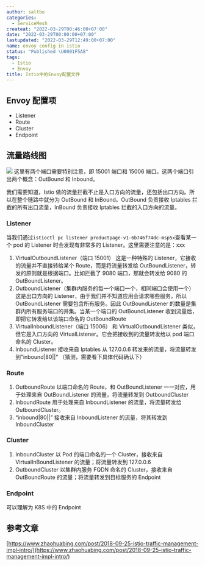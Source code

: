 ```yaml
---
author: saltbo
categories:
  - ServiceMesh
createat: "2022-03-29T08:46:00+07:00"
date: "2022-03-29T00:00:00+07:00"
lastupdated: "2022-03-29T12:49:00+07:00"
name: envoy config in istio
status: "Published \U0001F5A8"
tags:
  - Istio
  - Envoy
title: Istio中的Envoy配置文件
---
```


## Envoy 配置项

- Listener
- Route
- Cluster
- Endpoint

## 流量路线图

![](/images/posts/nmg-envoy%20config%20in%20istio/s3.us-west-2.amazonaws.com_688b59ac-53c3-48f2-a1be-7f89d9657acf.png)
这里有两个端口需要特别注意，即 15001 端口和 15006 端口。这两个端口引出两个概念：OutBound 和 Inbound。

我们需要知道，Istio 做的流量拦截不止是入口方向的流量，还包括出口方向。所以在整个链路中就分为 OutBound 和 InBound。OutBound 负责接收 Iptables 拦截的所有出口流量，InBound 负责接收 Iptables 拦截的入口方向的流量。

### Listener

当我们通过`istioctl pc listener productpage-v1-6b746f74dc-msp5x`查看某一个 pod 的 Listener 时会发现有非常多的 Listener。这里需要注意的是：xxx

1. VirtualOutboundListener（端口 15001）
   这是一种特殊的 Listener，它接收的流量并不直接转给某个 Route，而是将流量转发给 OutBoundListener，转发的原则就是根据端口。比如拦截了 9080 端口，那就会转发给 9080 的 OutBoundListener。
2. OutboundListener（集群内服务的每一个端口一个，相同端口会使用一个）
   这是出口方向的 Listener，由于我们并不知道应用会请求哪些服务，所以 OutBoundListener 需要包含所有服务。因此 OutBoundListener 的数量是集群内所有服务端口的并集。当某一个端口的 OutBoundListener 收到流量后，即把它转发给以该端口命名的 OutBoundRoute
3. VirtualInboundListener（端口 15006）
   和 VirtualOutboundListener 类似，但它是入口方向的 VirtualListener。它会把接收到的流量转发给以 pod 端口命名的 Cluster。
4. InboundListener
   接收来自 Iptables 从 127.0.0.6 转发来的流量，将流量转发到”inbound|80||“
   （猜测，需要看下具体代码确认下）

### Route

1. OutboundRoute
   以端口命名的 Route，和 OutBoundListener 一一对应，用于处理来自 OutBoundListener 的流量，将流量转发到 OutboundCluster
2. InboundRoute
   用于处理来自 InboundListener 的流量，将流量转发给 OutboundCluster。
3. “inbound|80||”
   接收来自 InboundListener 的流量，将其转发到 InboundCluster

### Cluster

1. InboundCluster
   以 Pod 的端口命名的一个 Cluster，接收来自 VirtualInBoundListener 的流量；将流量转发到 127.0.0.6
2. OutboundCluster
   以集群内服务 FQDN 命名的 Cluster，接收来自 OutBoundRoute 的流量；将流量转发到目标服务的 Endpoint

### Endpoint

可以理解为 K8S 中的 Endpoint

## 参考文章

[https://www.zhaohuabing.com/post/2018-09-25-istio-traffic-management-impl-intro/](https://www.zhaohuabing.com/post/2018-09-25-istio-traffic-management-impl-intro/)
